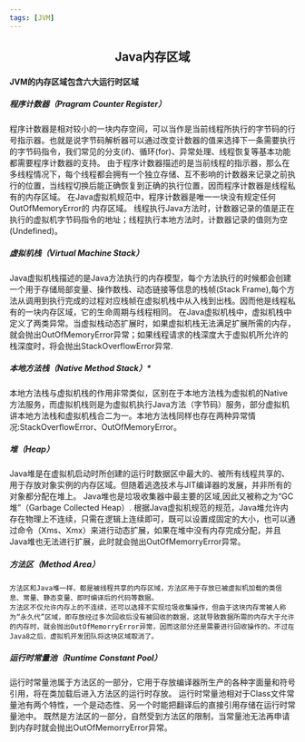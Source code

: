 ```yaml
---
tags: [JVM]
---
```

## <center>Java内存区域</center>

#### JVM的内存区域包含六大运行时区域 

##### **程序计数器（Pragram Counter Register）**

​    程序计数器是相对较小的一块内存空间，可以当作是当前线程所执行的字节码的行号指示器。也就是说字节码解析器可以通过改变计数器的值来选择下一条需要执行的字节码指令，我们常见的分支(if)、循环(for)、异常处理、线程恢复等基本功能都需要程序计数器的支持。
    由于程序计数器描述的是当前线程的指示器，那么在多线程情况下，每个线程都会拥有一个独立存储、互不影响的计数器来记录之前执行的位置，当线程切换后能正确恢复到正确的执行位置，因而程序计数器是线程私有的内存区域。
    在Java虚拟机规范中，程序计数器是唯一一块没有规定任何OutOfMemoryError的 内存区域。
    线程执行Java方法时，计数器记录的值是正在执行的虚拟机字节码指令的地址；线程执行本地方法时，计数器记录的值则为空(Undefined)。



##### **虚拟机栈（Virtual Machine Stack）**

​    Java虚拟机栈描述的是Java方法执行的内存模型，每个方法执行的时候都会创建一个用于存储局部变量、操作数栈、动态链接等信息的栈帧(Stack Frame),每个方法从调用到执行完成的过程对应栈帧在虚拟机栈中从入栈到出栈。因而他是线程私有的一块内存区域，它的生命周期与线程相同。
    在Java虚拟机栈中，虚拟机栈中定义了两类异常。当虚拟栈动态扩展时，如果虚拟机栈无法满足扩展所需的内存，就会抛出OutOfMemoryError异常；如果线程请求的栈深度大于虚拟机所允许的栈深度时，将会抛出StackOverflowError异常.

##### *本地方法栈（Native Method Stack）**

   本地方法栈与虚拟机栈的作用非常类似，区别在于本地方法栈为虚拟机的Native方法服务，而虚拟机栈则是为虚拟机执行Java方法（字节码）服务，部分虚拟机讲本地方法栈和虚拟机栈合二为一。本地方法栈同样也存在两种异常情况:StackOverflowError、OutOfMemoryError。

##### **堆（Heap）**    

​	Java堆是在虚拟机启动时所创建的运行时数据区中最大的、被所有线程共享的、用于存放对象实例的内存区域。但随着逃逸技术与JIT编译器的发展，并非所有的对象都分配在堆上。
    Java堆也是垃圾收集器中最主要的区域,因此又被称之为“GC堆”（Garbage Collected Heap）.
    根据Java虚拟机规范的规范，Java堆允许内存在物理上不连续，只需在逻辑上连续即可，既可以设置成固定的大小，也可以通过命令（Xms、Xmx）来进行动态扩展，如果在堆中没有内存完成分配，并且Java堆也无法进行扩展，此时就会抛出OutOfMemorryError异常。

##### **方法区（Method Area）**   

 	方法区和Java堆一样，都是被线程共享的内存区域，方法区用于存放已被虚拟机加载的类信息、常量、静态变量、即时编译后的代码等数据。
    方法区不仅允许内存上的不连续，还可以选择不实现垃圾收集操作，但由于这块内存常被人称为“永久代”区域，即存放经过多次回收后没有被回收的数据，这就导致数据所需的内存大于允许的内存时，就会抛出OutOfMemorryError异常，因而这部分还是需要进行回收操作的。不过在Java8之后，虚拟机开发团队将这块区域取消了。

##### **运行时常量池（Runtime Constant Pool）**    

​	运行时常量池属于方法区的一部分，它用于存放编译器所生产的各种字面量和符号引用，将在类加载后进入方法区的运行时存放。
    运行时常量池相对于Class文件常量池有两个特性，一个是动态性、另一个时能把翻译后的直接引用存储在运行时常量池中。
    既然是方法区的一部分，自然受到方法区的限制，当常量池无法再申请到内存时就会抛出OutOfMemorryError异常。